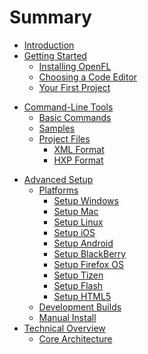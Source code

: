# Summary

* [Introduction](README.md)
* [Getting Started](getting_started/README.md)
   * [Installing OpenFL](getting_started/installing_openfl.md)
   * [Choosing a Code Editor](getting_started/choosing_a_code_editor.md)
   * [Your First Project](getting_started/your_first_project.md)
<!--   * [Next Steps](getting_started/next_steps.md)-->
* [Command-Line Tools](command-line_tools/README.md)
   * [Basic Commands](command-line_tools/basic_commands.md)
   * [Samples](command-line_tools/samples.md)
   * [Project Files](command-line_tools/project_files/README.md)
       * [XML Format](command-line_tools/project_files/xml_format.md)
       * [HXP Format](command-line_tools/project_files/hxp_format.md)
<!--* [OpenFL Basics](openfl_basics/README.md)-->
<!--   * [Assets](openfl_basics/assets.md)-->
<!--   * [Sprites](openfl_basics/sprites.md)-->
<!--   * [Bitmaps](openfl_basics/bitmaps.md)-->
<!--   * [BitmapData](openfl_basics/bitmap_data.md)-->
<!--   * [Tweens](openfl_basics/tweens.md)-->
<!--   * [Events](openfl_basics/events.md)-->
<!--   * [Sound](openfl_basics/sound.md)-->
<!--   * [TextFields](openfl_basics/textfields.md)-->
<!--   * [Network Access](openfl_basics/network_access.md)-->
<!--   * [File Access](openfl_basics/file_access.md)-->
<!--   * [ByteArray](openfl_basics/bytearray.md)-->
<!--* [Intermediate Topics](intermediate_topics/README.md)-->
<!--   * [Physics](intermediate_topics/physics.md)-->
<!--   * [Tile Rendering](intermediate_topics/tile_rendering.md)-->
<!--   * [Tile Maps](intermediate_topics/tile_maps.md)-->
<!--   * [Particles](intermediate_topics/particles.md)-->
<!--* [Advanced Topics](advanced_topics/README.md)-->
<!--   * [OpenGLView](advanced_topics/openglview.md)-->
<!--   * [Native Extensions](advanced_topics/native_extensions/README.md)-->
<!--      * [C++ Extensions](advanced_topics/native_extensions/cpp_extensions.md)-->
<!--      * [Android Extensions](advanced_topics/native_extensions/android_extensions.md)-->
<!--      * [JavaScript Libraries](advanced_topics/native_extensions/javascript_libraries.md)-->
<!--   * [Java JNI](advanced_topics/java_jni.md)-->
* [Advanced Setup](advanced_setup/README.md)
   * [Platforms](advanced_setup/platforms/README.md)
       * [Setup Windows](advanced_setup/platforms/setup_windows.md)
       * [Setup Mac](advanced_setup/platforms/setup_mac.md)
       * [Setup Linux](advanced_setup/platforms/setup_linux.md)
       * [Setup iOS](advanced_setup/platforms/setup_ios.md)
       * [Setup Android](advanced_setup/platforms/setup_android.md)
       * [Setup BlackBerry](advanced_setup/platforms/setup_blackberry.md)
       * [Setup Firefox OS](advanced_setup/platforms/setup_firefox_os.md)
       * [Setup Tizen](advanced_setup/platforms/setup_tizen.md)
       * [Setup Flash](advanced_setup/platforms/setup_flash.md)
       * [Setup HTML5](advanced_setup/platforms/setup_html5.md)
   * [Development Builds](advanced_setup/development_builds.md)
   * [Manual Install](advanced_setup/manual_install.md)
* [Technical Overview](technical_overview/README.md)
   * [Core Architecture](technical_overview/core_architecture.md)
<!--* [Contributors](contributors/README.md)-->
<!--   * [Source Code](contributors/source_code.md)-->
<!--   * [Donate](contributors/donate.md)-->